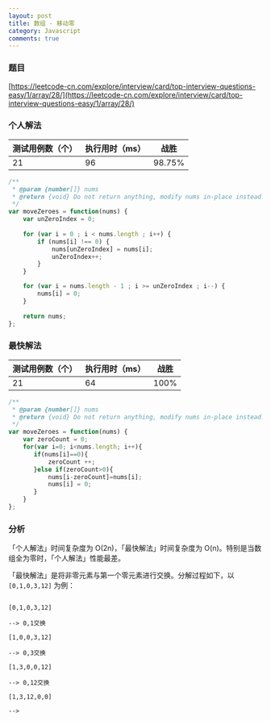 ```yaml
---
layout: post
title: 数组 - 移动零
category: Javascript
comments: true
---
```


### 题目 

[https://leetcode-cn.com/explore/interview/card/top-interview-questions-easy/1/array/28/](https://leetcode-cn.com/explore/interview/card/top-interview-questions-easy/1/array/28/)


### 个人解法

测试用例数（个） | 执行用时（ms） | 战胜
--- | --- | ---
21 | 96 | 98.75%

```javascript
/**
 * @param {number[]} nums
 * @return {void} Do not return anything, modify nums in-place instead.
 */
var moveZeroes = function(nums) {
    var unZeroIndex = 0;
    
    for (var i = 0 ; i < nums.length ; i++) {
        if (nums[i] !== 0) {
            nums[unZeroIndex] = nums[i];
            unZeroIndex++;
        }
    }

    for (var i = nums.length - 1 ; i >= unZeroIndex ; i--) {
        nums[i] = 0;
    }
    
    return nums;
};
```

### 最快解法

测试用例数（个） | 执行用时（ms） | 战胜
--- | --- | ---
21 | 64 | 100%

```javascript
/**
 * @param {number[]} nums
 * @return {void} Do not return anything, modify nums in-place instead.
 */
var moveZeroes = function(nums) {
    var zeroCount = 0;
    for(var i=0; i<nums.length; i++){
       if(nums[i]==0){
           zeroCount ++;
       }else if(zeroCount>0){
           nums[i-zeroCount]=nums[i];
           nums[i] = 0;
       }
    }
};
```

### 分析

「个人解法」时间复杂度为 O(2n)，「最快解法」时间复杂度为 O(n)。特别是当数组全为零时，「个人解法」性能最差。

「最快解法」是将非零元素与第一个零元素进行交换。分解过程如下，以 `[0,1,0,3,12]` 为例：

```

[0,1,0,3,12]

--> 0,1交换

[1,0,0,3,12]

--> 0,3交换

[1,3,0,0,12]

--> 0,12交换

[1,3,12,0,0]

-->
```